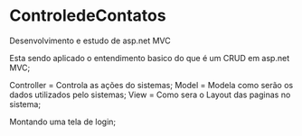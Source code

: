 # ControledeContatos
Desenvolvimento e estudo de asp.net MVC

Esta sendo aplicado o entendimento basico do que é um CRUD em asp.net MVC;

Controller = Controla as ações do sistemas;
Model = Modela como serão os dados utilizados pelo sistemas; 
View = Como sera o Layout das paginas no sistema;


Montando uma tela de login;
